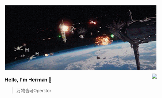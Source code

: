 <p align="center">
  <img align="center" src="https://github.com/Ghostbaby/Ghostbaby/raw/master/tumblr_p184hmRX0V1u4lmp4o1_500.gif"/>
</p>

<img align="right" src="https://github-readme-stats.vercel.app/api?username=Ghostbaby&show_icons=true&icon_color=805AD5&text_color=718096&bg_color=ffffff&hide_title=true" />

### Hello, I'm Herman 👋

> 万物皆可Operator
